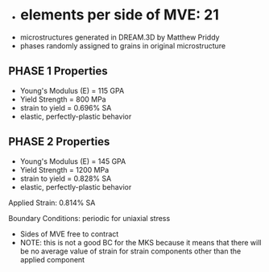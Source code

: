 * # elements per side of MVE: 21
* microstructures generated in DREAM.3D by Matthew Priddy
* phases randomly assigned to grains in original microstructure


## PHASE 1 Properties

* Young's Modulus (E) = 115 GPA
* Yield Strength = 800 MPa
* strain to yield = 0.696% SA
* elastic, perfectly-plastic behavior

## PHASE 2 Properties

* Young's Modulus (E) = 145 GPA
* Yield Strength = 1200 MPa
* strain to yield = 0.828% SA
* elastic, perfectly-plastic behavior

Applied Strain: 0.814% SA

Boundary Conditions: periodic for uniaxial stress

* Sides of MVE free to contract
* NOTE: this is not a good BC for the MKS because it means that there will be no average value of strain for strain components other than the applied component